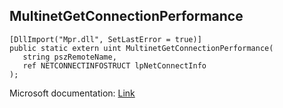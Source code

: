 ## MultinetGetConnectionPerformance

```
[DllImport("Mpr.dll", SetLastError = true)]
public static extern uint MultinetGetConnectionPerformance(
   string pszRemoteName,
   ref NETCONNECTINFOSTRUCT lpNetConnectInfo
);
```

Microsoft documentation: [Link](https://learn.microsoft.com/en-us/windows/win32/api/winnetwk/nf-winnetwk-multinetgetconnectionperformancea)
